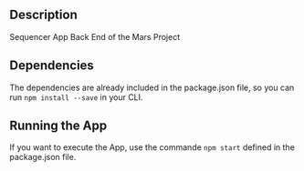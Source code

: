 ## Description
Sequencer App Back End of the Mars Project

## Dependencies
The dependencies are already included in the package.json file, so you can run `npm install --save` in your CLI.

## Running the App
If you want to execute the App, use the commande `npm start` defined in the package.json file.


